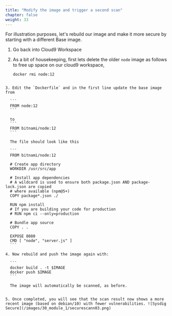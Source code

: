 ```yaml
---
title: "Modify the image and trigger a second scan"
chapter: false
weight: 33
---
```


For illustration purposes, let's rebuild our image and make it more secure by starting with a different Base image.

1. Go back into Cloud9 Workspace

2. As a bit of housekeeping, first lets delete the older `node` image as follows to free up space on our cloud9 workspace,

	```
	docker rmi node:12
  ```

3. Edit the `Dockerfile` and in the first line update the base image from

	```
	FROM node:12
	```

	to
	```
	FROM bitnami/node:12
	```

	The file should look like this

	```
	FROM bitnami/node:12

	# Create app directory
	WORKDIR /usr/src/app

	# Install app dependencies
	# A wildcard is used to ensure both package.json AND package-lock.json are copied
	# where available (npm@5+)
	COPY package*.json ./

	RUN npm install
	# If you are building your code for production
	# RUN npm ci --only=production

	# Bundle app source
	COPY . .

	EXPOSE 8080
	CMD [ "node", "server.js" ]
	```

4. Now rebuild and push the image again with:

	```
	docker build . -t $IMAGE
	docker push $IMAGE
	```

	The image will automatically be scanned, as before.


5. Once completed, you will see that the scan result now shows a more recent image (based on debian/10) with fewer vulnerabilities. ![Sysdig Secure](/images/30_module_1/securescann03.png)
